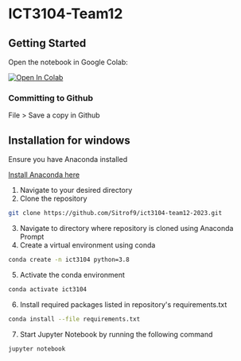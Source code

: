 # ICT3104-Team12

<!-- GETTING STARTED -->
## Getting Started

Open the notebook in Google Colab:

<a target="_blank" href="https://colab.research.google.com/github/Sitrof9/ICT3104-Team12/blob/main/ICT3104-Team12.ipynb">
  <img src="https://colab.research.google.com/assets/colab-badge.svg" alt="Open In Colab"/>
</a>

### Committing to Github
File > Save a copy in Github

## Installation for windows

Ensure you have Anaconda installed

[Install Anaconda here](https://www.anaconda.com/download)

1. Navigate to your desired directory
2. Clone the repository
```sh
git clone https://github.com/Sitrof9/ict3104-team12-2023.git
```
3. Navigate to directory where repository is cloned using Anaconda Prompt
4. Create a virtual environment using conda
```sh
conda create -n ict3104 python=3.8
```
5. Activate the conda environment
```sh
conda activate ict3104
```
6. Install required packages listed in repository's requirements.txt 
```sh
conda install --file requirements.txt
```
7. Start Jupyter Notebook by running the following command
```sh
jupyter notebook
```
